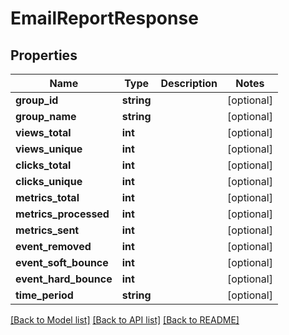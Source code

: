 # EmailReportResponse

## Properties
Name | Type | Description | Notes
------------ | ------------- | ------------- | -------------
**group_id** | **string** |  | [optional] 
**group_name** | **string** |  | [optional] 
**views_total** | **int** |  | [optional] 
**views_unique** | **int** |  | [optional] 
**clicks_total** | **int** |  | [optional] 
**clicks_unique** | **int** |  | [optional] 
**metrics_total** | **int** |  | [optional] 
**metrics_processed** | **int** |  | [optional] 
**metrics_sent** | **int** |  | [optional] 
**event_removed** | **int** |  | [optional] 
**event_soft_bounce** | **int** |  | [optional] 
**event_hard_bounce** | **int** |  | [optional] 
**time_period** | **string** |  | [optional] 

[[Back to Model list]](../../README.md#documentation-for-models) [[Back to API list]](../../README.md#documentation-for-api-endpoints) [[Back to README]](../../README.md)

